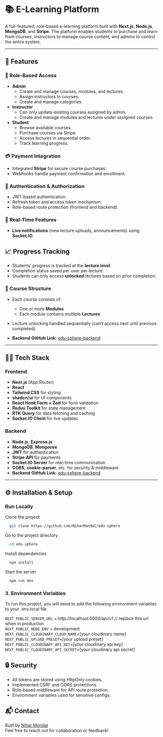 # 📚 E-Learning Platform

A full-featured, role-based e-learning platform built with **Next.js**, **Node.js**, **MongoDB**, and **Stripe**. The platform enables students to purchase and learn from courses, instructors to manage course content, and admins to control the entire system.

---

## 🚀 Features

### 👤 Role-Based Access

-   **Admin**
    -   Create and manage courses, modules, and lectures.
    -   Assign instructors to courses.
    -   Create and manage categories.
-   **Instructor**
    -   Can only update existing courses assigned by admin.
    -   Create and manage modules and lectures under assigned courses.
-   **Student**
    -   Browse available courses.
    -   Purchase courses via Stripe.
    -   Access lectures in sequential order.
    -   Track learning progress.

### 💳 Payment Integration

-   Integrated **Stripe** for secure course purchases.
-   Webhooks handle payment confirmation and enrollment.

### 🔐 Authentication & Authorization

-   JWT-based authentication.
-   Refresh token and access token mechanism.
-   Role-based route protection (frontend and backend).

### 📡 Real-Time Features

-   **Live notifications** (new lecture uploads, announcements) using **Socket.IO**.

## 📈 Progress Tracking

-   Students’ progress is tracked at the **lecture level**.
-   Completion status saved per user per lecture.
-   Students can only access **unlocked** lectures based on prior completion.

### 📁 Course Structure

-   Each course consists of:
    -   One or more **Modules**
    -   Each module contains multiple **Lectures**
-   Lecture unlocking handled sequentially (can’t access next until previous completed).

-   **Backend GitHub Link:** [edu-sphere-backend](https://github.com/NiharMondal/edu-sphere-backend)

---

## 🧑‍💻 Tech Stack

### Frontend

-   **Next.js** (App Router)
-   **React**
-   **Tailwind CSS** for styling
-   **shadcn/ui** for UI components
-   **React Hook Form + Zod** for form validation
-   **Redux Toolkit** for state management
-   **RTK Query** for data fetching and caching
-   **Socket.IO Client** for live updates

### Backend

-   **Node.js**, **Express.js**
-   **MongoDB**, **Mongoose**
-   **JWT** for authentication
-   **Stripe API** for payments
-   **Socket.IO Server** for real-time communication
-   **CORS**, **cookie-parser**, etc. for security & middleware
-   **Backend GitHub Link:** [edu-sphere-backend](https://github.com/NiharMondal/edu-sphere-backend)

---

## ⚙️ Installation & Setup

### Run Locally

Clone the project

```bash
  git clone https://github.com/NiharMondal/edu-sphere
```

Go to the project directory

```bash
  cd edu-sphere
```

Install dependencies

```bash
  npm install
```

Start the server

```bash
  npm run dev
```

### 3. Environment Variables

To run this project, you will need to add the following environment variables to your .env.local file

`NEXT_PUBLIC_SERVER_URL` = http://localhost:5000/api/v1 // replace this url when in production  
`NEXT_PUBLIC_NODE_ENV` = development  
`NEXT_PUBLIC_CLOUDINARY_CLOUD_NAME`=[your cloudinary name]  
`NEXT_PUBLIC_UPLOAD_PRESET`=[your upload preset]  
`NEXT_PUBLIC_CLOUDINARY_API_KEY`=[your cloudinary api key]  
`NEXT_PUBLIC_CLOUDINARY_API_SECRET`=[your cloudinary api secret]

## 🔒 Security

-   All tokens are stored using HttpOnly cookies.
-   Implemented CSRF and CORS protections.
-   Role-based middleware for API route protection.
-   Environment variables used for sensitive configs.

## 📬 Contact

Built by [Nihar Mondal](https://nihar-mondal.vercel.app)  
Feel free to reach out for collaboration or feedback!
